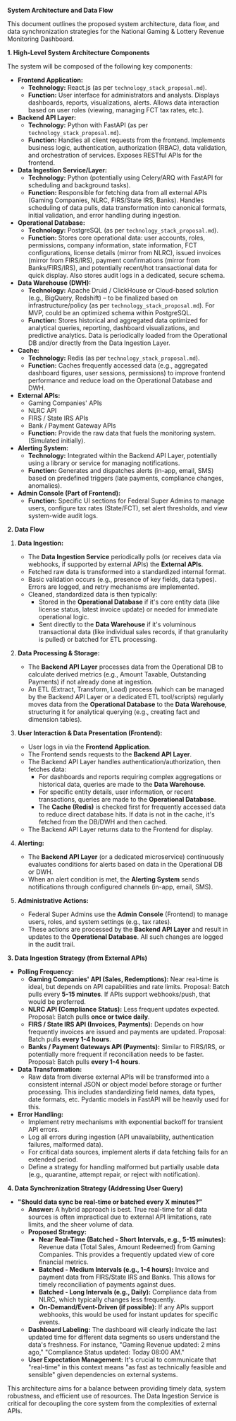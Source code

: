 **System Architecture and Data Flow**

This document outlines the proposed system architecture, data flow, and data synchronization strategies for the National Gaming & Lottery Revenue Monitoring Dashboard.

**1. High-Level System Architecture Components**

The system will be composed of the following key components:

*   **Frontend Application:**
    *   **Technology:** React.js (as per `technology_stack_proposal.md`).
    *   **Function:** User interface for administrators and analysts. Displays dashboards, reports, visualizations, alerts. Allows data interaction based on user roles (viewing, managing FCT tax rates, etc.).
*   **Backend API Layer:**
    *   **Technology:** Python with FastAPI (as per `technology_stack_proposal.md`).
    *   **Function:** Handles all client requests from the frontend. Implements business logic, authentication, authorization (RBAC), data validation, and orchestration of services. Exposes RESTful APIs for the frontend.
*   **Data Ingestion Service/Layer:**
    *   **Technology:** Python (potentially using Celery/ARQ with FastAPI for scheduling and background tasks).
    *   **Function:** Responsible for fetching data from all external APIs (Gaming Companies, NLRC, FIRS/State IRS, Banks). Handles scheduling of data pulls, data transformation into canonical formats, initial validation, and error handling during ingestion.
*   **Operational Database:**
    *   **Technology:** PostgreSQL (as per `technology_stack_proposal.md`).
    *   **Function:** Stores core operational data: user accounts, roles, permissions, company information, state information, FCT configurations, license details (mirror from NLRC), issued invoices (mirror from FIRS/IRS), payment confirmations (mirror from Banks/FIRS/IRS), and potentially recent/hot transactional data for quick display. Also stores audit logs in a dedicated, secure schema.
*   **Data Warehouse (DWH):**
    *   **Technology:** Apache Druid / ClickHouse or Cloud-based solution (e.g., BigQuery, Redshift) – to be finalized based on infrastructure/policy (as per `technology_stack_proposal.md`). For MVP, could be an optimized schema within PostgreSQL.
    *   **Function:** Stores historical and aggregated data optimized for analytical queries, reporting, dashboard visualizations, and predictive analytics. Data is periodically loaded from the Operational DB and/or directly from the Data Ingestion Layer.
*   **Cache:**
    *   **Technology:** Redis (as per `technology_stack_proposal.md`).
    *   **Function:** Caches frequently accessed data (e.g., aggregated dashboard figures, user sessions, permissions) to improve frontend performance and reduce load on the Operational Database and DWH.
*   **External APIs:**
    *   Gaming Companies' APIs
    *   NLRC API
    *   FIRS / State IRS APIs
    *   Bank / Payment Gateway APIs
    *   **Function:** Provide the raw data that fuels the monitoring system. (Simulated initially).
*   **Alerting System:**
    *   **Technology:** Integrated within the Backend API Layer, potentially using a library or service for managing notifications.
    *   **Function:** Generates and dispatches alerts (in-app, email, SMS) based on predefined triggers (late payments, compliance changes, anomalies).
*   **Admin Console (Part of Frontend):**
    *   **Function:** Specific UI sections for Federal Super Admins to manage users, configure tax rates (State/FCT), set alert thresholds, and view system-wide audit logs.

**2. Data Flow**

1.  **Data Ingestion:**
    *   The **Data Ingestion Service** periodically polls (or receives data via webhooks, if supported by external APIs) the **External APIs**.
    *   Fetched raw data is transformed into a standardized internal format.
    *   Basic validation occurs (e.g., presence of key fields, data types). Errors are logged, and retry mechanisms are implemented.
    *   Cleaned, standardized data is then typically:
        *   Stored in the **Operational Database** if it's core entity data (like license status, latest invoice update) or needed for immediate operational logic.
        *   Sent directly to the **Data Warehouse** if it's voluminous transactional data (like individual sales records, if that granularity is pulled) or batched for ETL processing.

2.  **Data Processing & Storage:**
    *   The **Backend API Layer** processes data from the Operational DB to calculate derived metrics (e.g., Amount Taxable, Outstanding Payments) if not already done at ingestion.
    *   An ETL (Extract, Transform, Load) process (which can be managed by the Backend API Layer or a dedicated ETL tool/scripts) regularly moves data from the **Operational Database** to the **Data Warehouse**, structuring it for analytical querying (e.g., creating fact and dimension tables).

3.  **User Interaction & Data Presentation (Frontend):**
    *   User logs in via the **Frontend Application**.
    *   The Frontend sends requests to the **Backend API Layer**.
    *   The Backend API Layer handles authentication/authorization, then fetches data:
        *   For dashboards and reports requiring complex aggregations or historical data, queries are made to the **Data Warehouse**.
        *   For specific entity details, user information, or recent transactions, queries are made to the **Operational Database**.
        *   The **Cache (Redis)** is checked first for frequently accessed data to reduce direct database hits. If data is not in the cache, it's fetched from the DB/DWH and then cached.
    *   The Backend API Layer returns data to the Frontend for display.

4.  **Alerting:**
    *   The **Backend API Layer** (or a dedicated microservice) continuously evaluates conditions for alerts based on data in the Operational DB or DWH.
    *   When an alert condition is met, the **Alerting System** sends notifications through configured channels (in-app, email, SMS).

5.  **Administrative Actions:**
    *   Federal Super Admins use the **Admin Console** (Frontend) to manage users, roles, and system settings (e.g., tax rates).
    *   These actions are processed by the **Backend API Layer** and result in updates to the **Operational Database**. All such changes are logged in the audit trail.

**3. Data Ingestion Strategy (from External APIs)**

*   **Polling Frequency:**
    *   **Gaming Companies' API (Sales, Redemptions):** Near real-time is ideal, but depends on API capabilities and rate limits. Proposal: Batch pulls every **5-15 minutes**. If APIs support webhooks/push, that would be preferred.
    *   **NLRC API (Compliance Status):** Less frequent updates expected. Proposal: Batch pulls **once or twice daily**.
    *   **FIRS / State IRS API (Invoices, Payments):** Depends on how frequently invoices are issued and payments are updated. Proposal: Batch pulls **every 1-4 hours**.
    *   **Banks / Payment Gateways API (Payments):** Similar to FIRS/IRS, or potentially more frequent if reconciliation needs to be faster. Proposal: Batch pulls **every 1-4 hours**.
*   **Data Transformation:**
    *   Raw data from diverse external APIs will be transformed into a consistent internal JSON or object model before storage or further processing. This includes standardizing field names, data types, date formats, etc. Pydantic models in FastAPI will be heavily used for this.
*   **Error Handling:**
    *   Implement retry mechanisms with exponential backoff for transient API errors.
    *   Log all errors during ingestion (API unavailability, authentication failures, malformed data).
    *   For critical data sources, implement alerts if data fetching fails for an extended period.
    *   Define a strategy for handling malformed but partially usable data (e.g., quarantine, attempt repair, or reject with notification).

**4. Data Synchronization Strategy (Addressing User Query)**

*   **"Should data sync be real-time or batched every X minutes?"**
    *   **Answer:** A hybrid approach is best. True real-time for all data sources is often impractical due to external API limitations, rate limits, and the sheer volume of data.
    *   **Proposed Strategy:**
        *   **Near Real-Time (Batched - Short Intervals, e.g., 5-15 minutes):** Revenue data (Total Sales, Amount Redeemed) from Gaming Companies. This provides a frequently updated view of core financial metrics.
        *   **Batched - Medium Intervals (e.g., 1-4 hours):** Invoice and payment data from FIRS/State IRS and Banks. This allows for timely reconciliation of payments against dues.
        *   **Batched - Long Intervals (e.g., Daily):** Compliance data from NLRC, which typically changes less frequently.
        *   **On-Demand/Event-Driven (if possible):** If any APIs support webhooks, this would be used for instant updates for specific events.
    *   **Dashboard Labeling:** The dashboard will clearly indicate the last updated time for different data segments so users understand the data's freshness. For instance, "Gaming Revenue updated: 2 mins ago," "Compliance Status updated: Today 08:00 AM."
    *   **User Expectation Management:** It's crucial to communicate that "real-time" in this context means "as fast as technically feasible and sensible" given dependencies on external systems.

This architecture aims for a balance between providing timely data, system robustness, and efficient use of resources. The Data Ingestion Service is critical for decoupling the core system from the complexities of external APIs.
